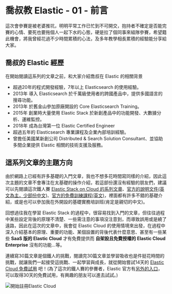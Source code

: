# 喬叔教 Elastic - 01 - 前言

這次會參賽是被老婆推坑，明明平常工作已忙到不可開交，抱持者不確定是否能完賽的心情、要死也要拖個人一起下水的心態，硬是拉了個同事來組隊參賽，希望籍此機會，將我曾經花過不少時間累積的心法，及多年教學相長累積的經驗能分享給大家。

## 喬叔的 Elastic 經歷

在開始閱讀這系列的文章之前，和大家介紹喬叔在 Elastic 的相關背景

- 超過20年的程式開發經驗，7年以上 Elasticsearch 的使用經驗。
- 2013年 導入 Elasticsearch 於千萬級使用者的跨國產品中，提供多國語言的搜尋功能。
- 2013年 於舊金山參加原廠開設的 Core Elasticsearch Training。
- 2015年 創業時大量使用 Elastic Stack 於新創產品中的功能開發、大數據分析、運維監控。
- 2018年 成為台灣第一位 Elastic Certified Engineer
- 超過五年的 Elasticsearch 專業課程及企業內部培訓經驗。
- 曾擔任美國某新創公司 Distributed & Search Solution Consultant、並協助多間企業提供 Elastic 相關的技術支援及服務。

## 這系列文章的主題方向

由於網路上已經有許多基礎的入門文章，我也不想多花時間寫同樣的介紹，因此這次主題的文章不會專注在太基礎的操作介紹，若這部份還沒有經驗的朋友們，建議可以先閱讀這次鐵人賽 [Elastic Stack on Cloud 的系列文章](https://ithelp.ithome.com.tw/2020-12th-ironman/elastic)、[官方的說明文件(英文為主，少部份中文)](https://www.elastic.co/guide/index.html)、[官方的免費訓練課程(英文)](https://www.elastic.co/training/free)，裡面都有許多不錯的基礎介紹，或是也可以參加我在外開設的基礎實務培訓班(肯定是親切的中文)。

回想過往我在學習 Elastic Stack 的過程中，很容易找到入門的文章，但往往過程中某些設定背後的原理不清楚、一些需注意的事項沒注意到，而導致誤用或是繞了遠路，因此在這次的文章中，我會從 Elastic Cloud 的使用情境來出發，在過程中深入介紹基本的原理、重要的功能、某個設置的背後代表什麼意思、甚至有一些某些 **SaaS 版的 Elastic Cloud** 才有免費提供而 **自架設且免費授權的 Elastic Cloud Enterprise** 沒有的功能…等。

連續寫30篇文章是個鐵人的挑戰，閱讀完30篇文章並學習吸收也是件挺花時間的挑戰，就讓我們一起接受這挑戰、一起學習與成長，就從開始嘗試14天的 [Elastic Cloud 免費試用](https://cloud.elastic.co/) 吧！(為了這次的鐵人賽的參賽者，Elastic 官方有[另外的入口](https://ela.st/ithome-hackathon)，可以取得30天的免費試用，有興趣的朋友可以進去試試。)

![開始註冊Elastic Cloud](https://i.imgur.com/RyDzlYJ.png)